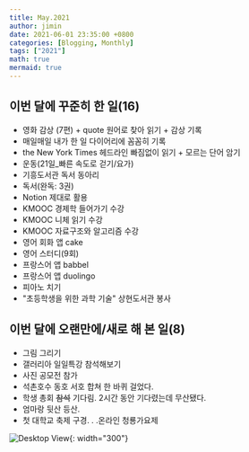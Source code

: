 ```yaml
---
title: May.2021
author: jimin
date: 2021-06-01 23:35:00 +0800 
categories: [Blogging, Monthly]
tags: ["2021"]
math: true
mermaid: true
---
```



## 이번 달에 꾸준히 한 일(16)
- 영화 감상 (7편) + quote 원어로 찾아 읽기 + 감상 기록
- 매일매일 내가 한 일 다이어리에 꼼꼼히 기록
- the New York Times 헤드라인 빠짐없이 읽기 + 모르는 단어 암기
- 운동(21일_빠른 속도로 걷기/요가)
- 기흥도서관 독서 동아리
- 독서(완독: 3권)
- Notion 제대로 활용
- KMOOC 경제학 들어가기 수강
- KMOOC 니체 읽기 수강
- KMOOC 자료구조와 알고리즘 수강
- 영어 회화 앱 cake
- 영어 스터디(9회)
- 프랑스어 앱 babbel
- 프랑스어 앱 duolingo
- 피아노 치기
- "초등학생을 위한 과학 기술" 상현도서관 봉사

## 이번 달에 오랜만에/새로 해 본 일(8)
- 그림 그리기
- 갤러리아 일일특강 참석해보기
- 사진 공모전 참가
- 석촌호수 동호 서호 합쳐 한 바퀴 걸었다.
- 학생 총회 ~~참석~~ 기다림. 2시간 동안 기다렸는데 무산됐다.
- 엄마랑 뒷산 등산.
- 첫 대학교 축제 구경. . .온라인 청룡가요제


![Desktop View](https://img1.daumcdn.net/thumb/R1280x0/?scode=mtistory2&fname=https%3A%2F%2Fblog.kakaocdn.net%2Fdn%2FNbUKt%2Fbtq6jj1Lxzf%2FGCiVIwhjTLEzuJc42Xk6tk%2Fimg.jpg){: width="300"}